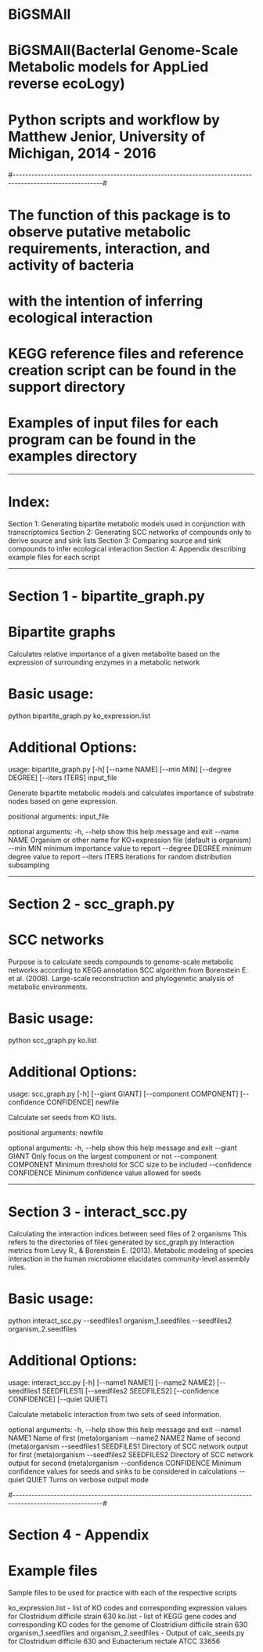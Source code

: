 BiGSMAll
============

# BiGSMAll(BacterIal Genome-Scale Metabolic models for AppLied reverse ecoLogy)
# Python scripts and workflow by Matthew Jenior, University of Michigan, 2014 - 2016

#----------------------------------------------------------------------------------------------------------#

# The function of this package is to observe putative metabolic requirements, interaction, and activity of bacteria
#	with the intention of inferring ecological interaction
# KEGG reference files and reference creation script can be found in the support directory
# Examples of input files for each program can be found in the examples directory

---------------------------------------------------------------------------

# Index:
Section 1:  Generating bipartite metabolic models used in conjunction with transcriptomics
Section 2:  Generating SCC networks of compounds only to derive source and sink lists
Section 3:  Comparing source and sink compounds to infer ecological interaction
Section 4:  Appendix describing example files for each script

---------------------------------------------------------------------------

# Section 1 - bipartite_graph.py
# Bipartite graphs 
Calculates relative importance of a given metabolite based on the expression of surrounding enzymes in a metabolic network

# Basic usage:
python bipartite_graph.py ko_expression.list

# Additional Options:
usage: bipartite_graph.py [-h] [--name NAME] [--min MIN] [--degree DEGREE]
                          [--iters ITERS]
                          input_file

Generate bipartite metabolic models and calculates importance of substrate nodes
based on gene expression.

positional arguments:
  input_file

optional arguments:
  -h, --help       show this help message and exit
  --name NAME      Organism or other name for KO+expression file (default is
                   organism)
  --min MIN        minimum importance value to report
  --degree DEGREE  minimum degree value to report
  --iters ITERS    iterations for random distribution subsampling
  
---------------------------------------------------------------------------

# Section 2 - scc_graph.py
# SCC networks
Purpose is to calculate seeds compounds to genome-scale metabolic networks according to KEGG annotation
SCC algorithm from Borenstein E. et al. (2008). Large-scale reconstruction and phylogenetic analysis of metabolic environments.

# Basic usage:
python scc_graph.py ko.list

# Additional Options:
usage: scc_graph.py [-h] [--giant GIANT] [--component COMPONENT]
                    [--confidence CONFIDENCE]
                    newfile

Calculate set seeds from KO lists.

positional arguments:
  newfile

optional arguments:
  -h, --help            show this help message and exit
  --giant GIANT         Only focus on the largest component or not
  --component COMPONENT
                        Minimum threshold for SCC size to be included
  --confidence CONFIDENCE
                        Minimum confidence value allowed for seeds

---------------------------------------------------------------------------

# Section 3 - interact_scc.py
Calculating the interaction indices between seed files of 2 organisms
This refers to the directories of files generated by scc_graph.py
Interaction metrics from Levy R., & Borenstein E. (2013). Metabolic modeling of species interaction in the human microbiome elucidates community-level assembly rules.

# Basic usage:
python interact_scc.py --seedfiles1 organism_1.seedfiles --seedfiles2 organism_2.seedfiles

# Additional Options:
usage: interact_scc.py [-h] [--name1 NAME1] [--name2 NAME2]
                       [--seedfiles1 SEEDFILES1] [--seedfiles2 SEEDFILES2]
                       [--confidence CONFIDENCE] [--quiet QUIET]

Calculate metabolic interaction from two sets of seed information.

optional arguments:
  -h, --help            show this help message and exit
  --name1 NAME1         Name of first (meta)organism
  --name2 NAME2         Name of second (meta)organism
  --seedfiles1 SEEDFILES1
                        Directory of SCC network output for first
                        (meta)organism
  --seedfiles2 SEEDFILES2
                        Directory of SCC network output for second
                        (meta)organism
  --confidence CONFIDENCE
                        Minimum confidence values for seeds and sinks to be
                        considered in calculations
  --quiet QUIET         Turns on verbose output mode

#----------------------------------------------------------------------------------------------------------#

# Section 4 - Appendix
# Example files
Sample files to be used for practice with each of the respective scripts

ko_expression.list - list of KO codes and corresponding expression values for Clostridium difficile strain 630
ko.list - list of KEGG gene codes and corresponding KO codes for the genome of Clostridium difficile strain 630
organism_1.seedfiles and organism_2.seedfiles - Output of calc_seeds.py for Clostridium difficile 630 and Eubacterium rectale ATCC 33656
